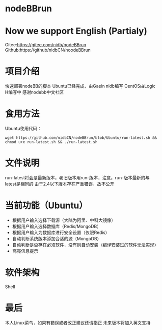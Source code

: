 # nodeBBrun

# Now we support English (Partialy)

Gitee:https://gitee.com/nidb/nodeBBrun
Github:https://github/nidbCN/noodeBBrun

# 项目介绍
快速部署nodeBB的脚本
Ubuntu已经完成，由Gaein nidb编写
CentOS由Logic H编写中
感谢nodebb中文社区

# 食用方法

Ubuntu使用代码：

```
wget https://github.com/nidbCN/nodeBBrun/blob/Ubuntu/run-latest.sh && chmod u+x run-latest.sh && ./run-latest.sh
```

# 文件说明
run-latest将会是最新版本，老旧版本用run-版本，注意，run-版本最新的与latest是相同的
由于2.4以下版本存在严重错误，故不公开

# 当前功能（Ubuntu）

- 根据用户输入选择下载源（大陆为阿里、中科大镜像）
- 根据用户输入选择数据库（Redis/MongoDB）
- 根据用户输入为数据库进行安全设置（仅限Redis）
- 自动判断系统版本添加合适的源（MongoDB）
- 自动判断是否存在必须软件，没有则自动安装（编译安装过的软件无法实现）
- 高亮信息提示

# 软件架构
Shell

# 最后
本人Linux菜鸟，如果有错误或者改正建议还请指正
未来版本将加入英文支持
